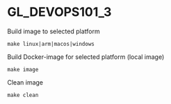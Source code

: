 # GL_DEVOPS101_3

Build image to selected platform
```
make linux|arm|macos|windows
``` 
Build Docker-image for selected platform (local image)
```
make image 
```

Clean image
```
make clean
```
